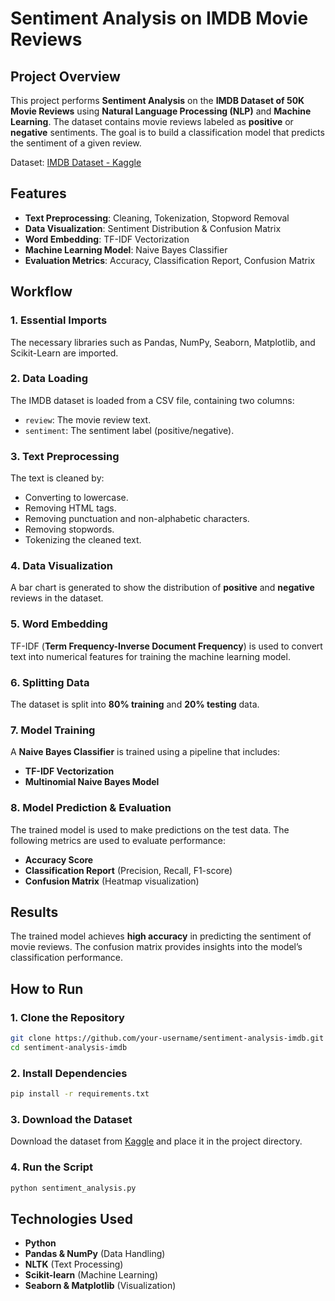 # Sentiment Analysis on IMDB Movie Reviews

## Project Overview
This project performs **Sentiment Analysis** on the **IMDB Dataset of 50K Movie Reviews** using **Natural Language Processing (NLP)** and **Machine Learning**. The dataset contains movie reviews labeled as **positive** or **negative** sentiments. The goal is to build a classification model that predicts the sentiment of a given review.

Dataset: [IMDB Dataset - Kaggle](https://www.kaggle.com/datasets/lakshmi25npathi/imdb-dataset-of-50k-movie-reviews)

## Features
- **Text Preprocessing**: Cleaning, Tokenization, Stopword Removal
- **Data Visualization**: Sentiment Distribution & Confusion Matrix
- **Word Embedding**: TF-IDF Vectorization
- **Machine Learning Model**: Naive Bayes Classifier
- **Evaluation Metrics**: Accuracy, Classification Report, Confusion Matrix

## Workflow
### 1. Essential Imports
The necessary libraries such as Pandas, NumPy, Seaborn, Matplotlib, and Scikit-Learn are imported.

### 2. Data Loading
The IMDB dataset is loaded from a CSV file, containing two columns:
- `review`: The movie review text.
- `sentiment`: The sentiment label (positive/negative).

### 3. Text Preprocessing
The text is cleaned by:
- Converting to lowercase.
- Removing HTML tags.
- Removing punctuation and non-alphabetic characters.
- Removing stopwords.
- Tokenizing the cleaned text.

### 4. Data Visualization
A bar chart is generated to show the distribution of **positive** and **negative** reviews in the dataset.

### 5. Word Embedding
TF-IDF (**Term Frequency-Inverse Document Frequency**) is used to convert text into numerical features for training the machine learning model.

### 6. Splitting Data
The dataset is split into **80% training** and **20% testing** data.

### 7. Model Training
A **Naive Bayes Classifier** is trained using a pipeline that includes:
- **TF-IDF Vectorization**
- **Multinomial Naive Bayes Model**

### 8. Model Prediction & Evaluation
The trained model is used to make predictions on the test data. The following metrics are used to evaluate performance:
- **Accuracy Score**
- **Classification Report** (Precision, Recall, F1-score)
- **Confusion Matrix** (Heatmap visualization)

## Results
The trained model achieves **high accuracy** in predicting the sentiment of movie reviews. The confusion matrix provides insights into the model’s classification performance.

## How to Run
### 1. Clone the Repository
```bash
git clone https://github.com/your-username/sentiment-analysis-imdb.git
cd sentiment-analysis-imdb
```
### 2. Install Dependencies
```bash
pip install -r requirements.txt
```
### 3. Download the Dataset
Download the dataset from [Kaggle](https://www.kaggle.com/datasets/lakshmi25npathi/imdb-dataset-of-50k-movie-reviews) and place it in the project directory.

### 4. Run the Script
```bash
python sentiment_analysis.py
```

## Technologies Used
- **Python**
- **Pandas & NumPy** (Data Handling)
- **NLTK** (Text Processing)
- **Scikit-learn** (Machine Learning)
- **Seaborn & Matplotlib** (Visualization)

